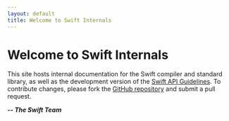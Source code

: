 ```yaml
---
layout: default
title: Welcome to Swift Internals
---
```


# Welcome to Swift Internals

This site hosts internal documentation for the Swift compiler and
standard library, as well as the development version of the
[Swift API Guidelines](https://swift.org/documentation/api-design-guidelines.html).
To contribute changes, please fork the
[GitHub repository](http://github.com/apple/swift-internals) and
submit a pull request.

**_-- The Swift Team_**
